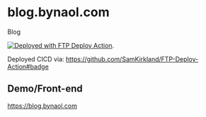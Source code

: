 # blog.bynaol.com
Blog

[<img alt="Deployed with FTP Deploy Action" src="https://img.shields.io/badge/Deployed With-FTP DEPLOY ACTION-%3CCOLOR%3E?style=for-the-badge&color=0077b6">](https://github.com/SamKirkland/FTP-Deploy-Action). 

Deployed CICD via: https://github.com/SamKirkland/FTP-Deploy-Action#badge

## Demo/Front-end  
https://blog.bynaol.com

